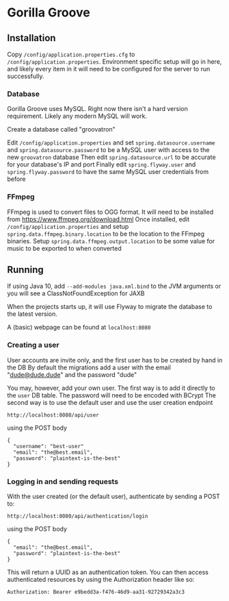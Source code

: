 # Gorilla Groove

## Installation

Copy `/config/application.properties.cfg` to `/config/application.properties`. Environment specific setup will go in here, and likely every item in it will need to be configured for the server to run successfully.

### Database
Gorilla Groove uses MySQL. Right now there isn't a hard version requirement. Likely any modern MySQL will work.

Create a database called "groovatron"

Edit `/config/application.properties` and set `spring.datasource.username` and `spring.datasource.password` to be a MySQL user with access to the new `groovatron` database
Then edit `spring.datasource.url` to be accurate for your database's IP and port
Finally edit `spring.flyway.user` and `spring.flyway.password` to have the same MySQL user credentials from before

### FFmpeg

FFmpeg is used to convert files to OGG format. It will need to be installed from https://www.ffmpeg.org/download.html
Once installed, edit `/config/application.properties` and setup `spring.data.ffmpeg.binary.location` to be the location to the FFmpeg binaries.
Setup `spring.data.ffmpeg.output.location` to be some value for music to be exported to when converted

## Running

If using Java 10, add `--add-modules java.xml.bind` to the JVM arguments or you will see a ClassNotFoundException for JAXB

When the projects starts up, it will use Flyway to migrate the database to the latest version.

A (basic) webpage can be found at `localhost:8080` 

### Creating a user

User accounts are invite only, and the first user has to be created by hand in the DB
By default the migrations add a user with the email "dude@dude.dude" and the password "dude"

You may, however, add your own user. 
The first way is to add it directly to the `user` DB table. The password will need to be encoded with BCrypt
The second way is to use the default user and use the user creation endpoint

`http://localhost:8080/api/user`

using the POST body
```$xslt
{ 
  "username": "best-user"
  "email": "the@best.email",
  "password": "plaintext-is-the-best"
}
```

### Logging in and sending requests
With the user created (or the default user), authenticate by sending a POST to:

`http://localhost:8080/api/authentication/login`

using the POST body
```$xslt
{ 
  "email": "the@best.email",
  "password": "plaintext-is-the-best"
}
```

This will return a UUID as an authentication token. You can then access authenticated resources by using the Authorization header like so:
```
Authorization: Bearer e9bedd3a-f476-46d9-aa31-92729342a3c3
```
